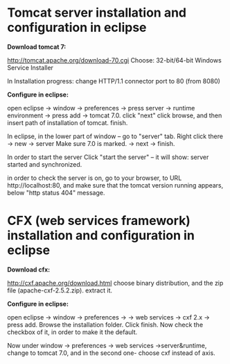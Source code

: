 # Tomcat server installation and configuration in eclipse #

**Download tomcat 7:**

http://tomcat.apache.org/download-70.cgi
Choose: 32-bit/64-bit Windows Service Installer

In Installation progress: change HTTP/1.1 connector port to 80 (from 8080)

**Configure in eclipse:**

open eclipse -> window -> preferences ->
press server -> runtime environment ->
press add -> tomcat 7.0. click "next"
click browse, and then insert path of installation of tomcat. finish.

In eclipse, in the lower part of window – go to "server" tab.
Right click there -> new -> server
Make sure 7.0 is marked. -> next -> finish.

In order to start the server Click "start the server" – it will show: server started and synchronized.

in order to check the server is on, go to your browser, to URL http://localhost:80, and make sure that the tomcat version running appears, below "http status 404" message.


# CFX (web services framework) installation and configuration in eclipse #

**Download cfx:**

http://cxf.apache.org/download.html
choose binary distribution, and the zip file (apache-cxf-2.5.2.zip). extract it.

**Configure in eclipse:**

open eclipse -> window -> preferences ->
-> web services -> cxf 2.x -> press add.
Browse the installation folder. Click finish.
Now check the checkbox of it, in order to make it the default.

Now under  window -> preferences -> web services ->server&runtime,
change to tomcat 7.0, and in the second one- choose cxf instead of axis.